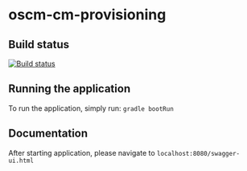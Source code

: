 # oscm-cm-provisioning

## Build status

[![Build status](https://travis-ci.org/servicecatalog/oscm-cm-provisioning.svg?branch=master)](https://travis-ci.org/servicecatalog/oscm-cm-provisioning)

## Running the application

To run the application, simply run: `gradle bootRun`

## Documentation

After starting application, please navigate to `localhost:8080/swagger-ui.html`